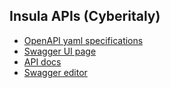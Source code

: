 ## Insula APIs (Cyberitaly)

- [OpenAPI yaml specifications](insula-cyberitaly-openapi.yml)
- [Swagger UI page](insula-cyberitaly-swagger-ui.html)
- [API docs](insula-cyberitaly-api-docs.html)
- [Swagger editor](https://editor-next.swagger.io/?url=https://cgi-italy.github.io/insula/apis/cyberitaly/insula-cyberitaly-openapi.yml)
